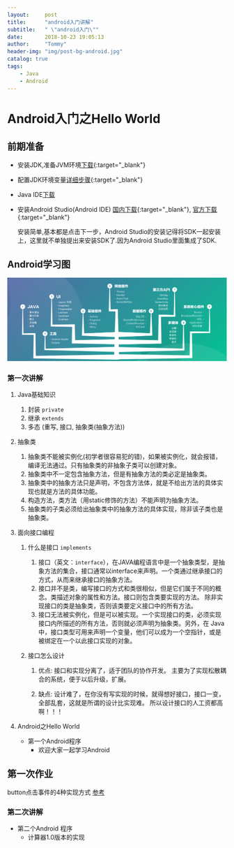 ```yaml
---
layout:     post
title:      "android入门讲解"
subtitle:   " \"android入门\""
date:       2018-10-23 19:05:13
author:     "Tommy"
header-img: "img/post-bg-android.jpg"
catalog: true
tags:
    - Java
    - Android
---
```



# Android入门之Hello World

## 前期准备
- 安装JDK,准备JVM环境[下载](https://www.oracle.com/technetwork/java/javase/downloads/index.html){:target="_blank"}
- 配置JDK环境变量[详细步骤](https://www.jianshu.com/p/171cfd6de15c){:target="_blank"}
- Java IDE[下载](https://www.jetbrains.com/idea/download)
- 安装Android Studio(Android IDE) [国内下载](http://android-studio.org/index.php/download){:target="_blank"},
[官方下载](https://developer.android.com/studio/){:target="_blank"}
  
  安装简单,基本都是点击下一步，Android Studio的安装记得将SDK一起安装上，这里就不单独提出来安装SDK了.因为Android Studio里面集成了SDK.


## Android学习图
<img src = "/img/android/android-learning.png">

### 第一次讲解
1. Java基础知识
    1. 封装 `private`
    2. 继承 `extends`
    3. 多态 (重写, 接口, 抽象类(抽象方法))

2. 抽象类
    1. 抽象类不能被实例化(初学者很容易犯的错)，如果被实例化，就会报错，编译无法通过。只有抽象类的非抽象子类可以创建对象。
    2. 抽象类中不一定包含抽象方法，但是有抽象方法的类必定是抽象类。
    3. 抽象类中的抽象方法只是声明，不包含方法体，就是不给出方法的具体实现也就是方法的具体功能。
    4. 构造方法，类方法（用static修饰的方法）不能声明为抽象方法。
    5. 抽象类的子类必须给出抽象类中的抽象方法的具体实现，除非该子类也是抽象类。

3. 面向接口编程 
    1. 什么是接口 `implements`
        1. 接口（英文：`interface`），在JAVA编程语言中是一个抽象类型，是抽象方法的集合，接口通常以interface来声明。一个类通过继承接口的方式，从而来继承接口的抽象方法。  
        2. 接口并不是类，编写接口的方式和类很相似，但是它们属于不同的概念。类描述对象的属性和方法。接口则包含类要实现的方法。
        除非实现接口的类是抽象类，否则该类要定义接口中的所有方法。
        3. 接口无法被实例化，但是可以被实现。一个实现接口的类，必须实现接口内所描述的所有方法，否则就必须声明为抽象类。另外，在 Java 中，接口类型可用来声明一个变量，他们可以成为一个空指针，或是被绑定在一个以此接口实现的对象。

    2. 接口怎么设计
        1. 优点: 
        接口和实现分离了，适于团队的协作开发。 
        主要为了实现松散耦合的系统，便于以后升级，扩展。

        2. 缺点:
        设计难了，在你没有写实现的时候，就得想好接口，接口一变，全部乱套，这就是所谓的设计比实现难。 
        所以设计接口的人工资都高啊！！！


4. Android之Hello World  
   - 第一个Android程序
      - 欢迎大家一起学习Android

## 第一次作业

button点击事件的4种实现方式 [参考](http://blog.tommyyang.cn/2016/09/26/Android-onClick%E6%80%BB%E7%BB%93-2016/)


### 第二次讲解
   - 第二个Android 程序
      - 计算器1.0版本的实现



